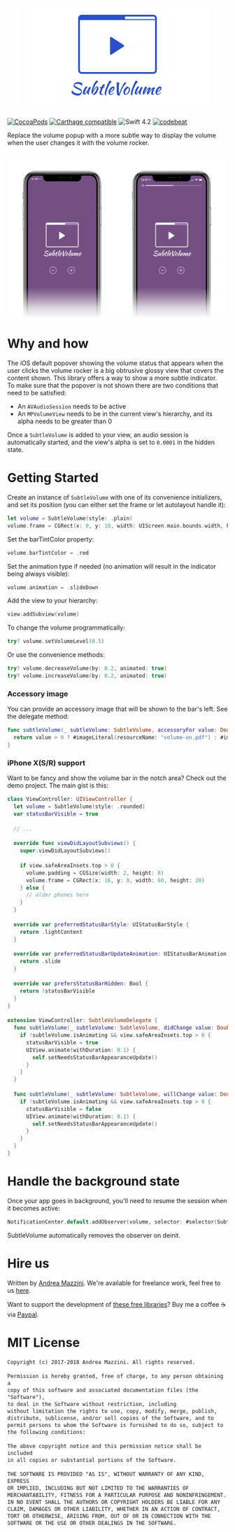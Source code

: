 <p align="center">
  <img width="420" src="assets/logo.png"/>
</p>

[![CocoaPods](https://cocoapod-badges.herokuapp.com/v/SubtleVolume/badge.svg)](http://cocoapods.org/?q=subtlevolume)
[![Carthage compatible](https://img.shields.io/badge/Carthage-compatible-4BC51D.svg?style=flat)](https://github.com/Carthage/Carthage)
![Swift 4.2](https://img.shields.io/badge/swift-4.2-orange.svg)
[![codebeat](https://codebeat.co/badges/4bc9d591-39a9-4f3f-a6cd-775c68568368)](https://codebeat.co/projects/github-com-andreamazz-subtlevolume)

Replace the volume popup with a more subtle way to display the volume when the user changes it with the volume rocker.

<p align="center">
  <img width="640" src="assets/screenshot.png"/>
</p>

# Why and how
The iOS default popover showing the volume status that appears when the user clicks the volume rocker is a big obtrusive glossy view that covers the content shown. This library offers a way to show a more subtle indicator.  
To make sure that the popover is not shown there are two conditions that need to be satisfied:  
- An `AVAudioSession` needs to be active
- An `MPVolumeView` needs to be in the current view's hierarchy, and its alpha needs to be greater than 0

Once a `SubtleVolume` is added to your view, an audio session is automatically started, and the view's alpha is set to `0.0001` in the hidden state.

# Getting Started
Create an instance of `SubtleVolume` with one of its convenience initializers, and set its position (you can either set the frame or let autolayout handle it):
```swift
let volume = SubtleVolume(style: .plain)
volume.frame = CGRect(x: 0, y: 10, width: UIScreen.main.bounds.width, height: 4) // or wherever you like
```

Set the barTintColor property:
```swift
volume.barTintColor = .red
```

Set the animation type if needed (no animation will result in the indicator being always visible):
```swift
volume.animation = .slideDown
```

Add the view to your hierarchy:
```swift
view.addSubview(volume)
```

To change the volume programmatically:
```swift
try? volume.setVolumeLevel(0.5)
```

Or use the convenience methods:
```swift
try? volume.decreaseVolume(by: 0.2, animated: true)
try? volume.increaseVolume(by: 0.2, animated: true)
```

### Accessory image
You can provide an accessory image that will be shown to the bar's left. See the delegate method:
```swift
func subtleVolume(_ subtleVolume: SubtleVolume, accessoryFor value: Double) -> UIImage? {
  return value > 0 ? #imageLiteral(resourceName: "volume-on.pdf") : #imageLiteral(resourceName: "volume-off.pdf")
}
```

### iPhone X(S/R) support
Want to be fancy and show the volume bar in the notch area? Check out the demo project. The main gist is this:

```swift
class ViewController: UIViewController {
  let volume = SubtleVolume(style: .rounded)
  var statusBarVisible = true

  // ...

  override func viewDidLayoutSubviews() {
    super.viewDidLayoutSubviews()

    if view.safeAreaInsets.top > 0 {
      volume.padding = CGSize(width: 2, height: 8)
      volume.frame = CGRect(x: 16, y: 8, width: 60, height: 20)
    } else {
      // older phones here
    }
  }

  override var preferredStatusBarStyle: UIStatusBarStyle {
    return .lightContent
  }

  override var preferredStatusBarUpdateAnimation: UIStatusBarAnimation {
    return .slide
  }

  override var prefersStatusBarHidden: Bool {
    return !statusBarVisible
  }
}

extension ViewController: SubtleVolumeDelegate {
  func subtleVolume(_ subtleVolume: SubtleVolume, didChange value: Double) {
    if !subtleVolume.isAnimating && view.safeAreaInsets.top > 0 {
      statusBarVisible = true
      UIView.animate(withDuration: 0.1) {
        self.setNeedsStatusBarAppearanceUpdate()
      }
    }
  }

  func subtleVolume(_ subtleVolume: SubtleVolume, willChange value: Double) {
    if !subtleVolume.isAnimating && view.safeAreaInsets.top > 0 {
      statusBarVisible = false
      UIView.animate(withDuration: 0.1) {
        self.setNeedsStatusBarAppearanceUpdate()
      }
    }
  }
}
```


# Handle the background state

Once your app goes in background, you'll need to resume the session when it becomes active:

```swift
NotificationCenter.default.addObserver(volume, selector: #selector(SubtleVolume.resume), name: NSNotification.Name.UIApplicationDidBecomeActive, object: nil)
```

SubtleVolume automatically removes the observer on deinit.

# Hire us
Written by [Andrea Mazzini](https://twitter.com/theandreamazz). We're available for freelance work, feel free to us [here](https://www.fancypixel.it/contact/).

Want to support the development of [these free libraries](https://cocoapods.org/owners/734)? Buy me a coffee ☕️ via [Paypal](https://www.paypal.com/cgi-bin/webscr?cmd=_s-xclick&hosted_button_id=46FNZD4PDVNRU).  

# MIT License

	Copyright (c) 2017-2018 Andrea Mazzini. All rights reserved.

	Permission is hereby granted, free of charge, to any person obtaining a
	copy of this software and associated documentation files (the "Software"),
	to deal in the Software without restriction, including
	without limitation the rights to use, copy, modify, merge, publish,
	distribute, sublicense, and/or sell copies of the Software, and to
	permit persons to whom the Software is furnished to do so, subject to
	the following conditions:

	The above copyright notice and this permission notice shall be included
	in all copies or substantial portions of the Software.

	THE SOFTWARE IS PROVIDED "AS IS", WITHOUT WARRANTY OF ANY KIND, EXPRESS
	OR IMPLIED, INCLUDING BUT NOT LIMITED TO THE WARRANTIES OF
	MERCHANTABILITY, FITNESS FOR A PARTICULAR PURPOSE AND NONINFRINGEMENT.
	IN NO EVENT SHALL THE AUTHORS OR COPYRIGHT HOLDERS BE LIABLE FOR ANY
	CLAIM, DAMAGES OR OTHER LIABILITY, WHETHER IN AN ACTION OF CONTRACT,
	TORT OR OTHERWISE, ARISING FROM, OUT OF OR IN CONNECTION WITH THE
	SOFTWARE OR THE USE OR OTHER DEALINGS IN THE SOFTWARE.
